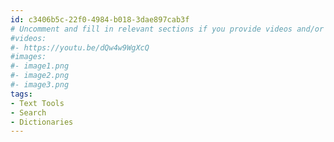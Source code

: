 ```yaml
---
id: c3406b5c-22f0-4984-b018-3dae897cab3f
# Uncomment and fill in relevant sections if you provide videos and/or images
#videos:
#- https://youtu.be/dQw4w9WgXcQ
#images:
#- image1.png
#- image2.png
#- image3.png
tags:
- Text Tools
- Search
- Dictionaries
---
```

